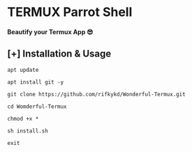 # TERMUX Parrot Shell 
#### Beautify your Termux App 😎

## [+] Installation & Usage
```
apt update

```
```
apt install git -y

```
```
git clone https://github.com/rifkykd/Wonderful-Termux.git
```
```
cd Womderful-Termux
```
```
chmod +x *
```
```
sh install.sh
```
```
exit
```

